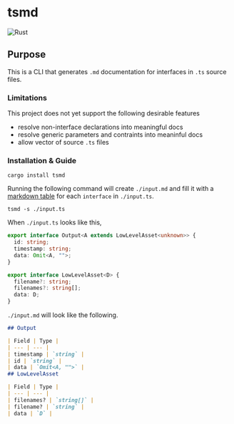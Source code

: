 # tsmd

![Rust](https://github.com/nonnontrivial/tsmd/workflows/Rust/badge.svg)

## Purpose

This is a CLI that generates `.md` documentation for interfaces in `.ts` source files.

### Limitations

This project does not yet support the following desirable features

- resolve non-interface declarations into meaningful docs
- resolve generic parameters and contraints into meaninful docs
- allow vector of source `.ts` files

### Installation & Guide

```shell
cargo install tsmd
```

Running the following command will create `./input.md` and fill it with a [markdown table](https://www.markdownguide.org/extended-syntax#tables) for each `interface` in `./input.ts`.

```shell
tsmd -s ./input.ts
```

When `./input.ts` looks like this,

```typescript
export interface Output<A extends LowLevelAsset<unknown>> {
  id: string;
  timestamp: string;
  data: Omit<A, "">;
}

export interface LowLevelAsset<D> {
  filename?: string;
  filenames?: string[];
  data: D;
}

```

`./input.md` will look like the following.

```md
## Output

| Field | Type |
| --- | --- |
| timestamp | `string` |
| id | `string` |
| data | `Omit<A, "">` |
## LowLevelAsset

| Field | Type |
| --- | --- |
| filenames? | `string[]` |
| filename? | `string` |
| data | `D` |
```

